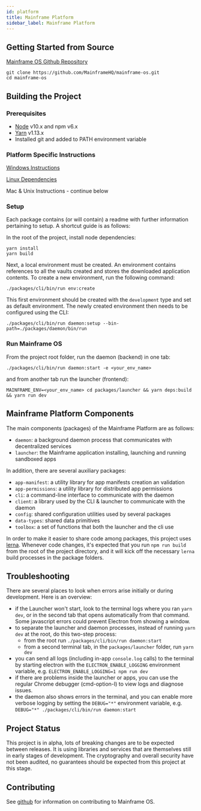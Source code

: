 ```yaml
---
id: platform
title: Mainframe Platform
sidebar_label: Mainframe Platform
---
```


## Getting Started from Source

[Mainframe OS Github Repository](https://github.com/MainframeHQ/mainframe-os)

```
git clone https://github.com/MainframeHQ/mainframe-os.git
cd mainframe-os
```

## Building the Project

### Prerequisites

- [Node](https://nodejs.org/en/) v10.x and npm v6.x
- [Yarn](https://yarnpkg.com/lang/en/docs/install/) v1.13.x
- Installed git and added to PATH environment variable

### Platform Specific Instructions

[Windows Instructions](windows.md)

[Linux Dependencies](unix.md)

Mac & Unix Instructions - continue below

### Setup

Each package contains (or will contain) a readme with further information pertaining to setup. A shortcut guide is as follows:

In the root of the project, install node dependencies:

```
yarn install
yarn build
```

Next, a local environment must be created. An environment contains references to all the vaults created and stores the downloaded application contents. To create a new environment, run the following command:

```
./packages/cli/bin/run env:create
```

This first environment should be created with the `development` type and set as default environment.
The newly created environment then needs to be configured using the CLI:

```
./packages/cli/bin/run daemon:setup --bin-path=./packages/daemon/bin/run
```

### Run Mainframe OS

From the project root folder, run the daemon (backend) in one tab:

```
./packages/cli/bin/run daemon:start -e <your_env_name>
```

and from another tab run the launcher (frontend):

```
MAINFRAME_ENV=<your_env_name> cd packages/launcher && yarn deps:build && yarn run dev
```

## Mainframe Platform Components

The main components (packages) of the Mainframe Platform are as follows:

- `daemon`: a background daemon process that communicates with decentralized services
- `launcher`: the Mainframe application installing, launching and running sandboxed apps

In addition, there are several auxiliary packages:

- `app-manifest`: a utility library for app manifests creation an validation
- `app-permissions`: a utility library for distributed app permissions
- `cli`: a command-line interface to communicate with the daemon
- `client`: a library used by the CLI & launcher to communicate with the daemon
- `config`: shared configuration utilities used by several packages
- `data-types`: shared data primitives
- `toolbox`: a set of functions that both the launcher and the cli use

In order to make it easier to share code among packages, this project uses [lerna](https://lernajs.io/). Whenever code changes, it's expected that you run `npm run build` from the root of the project directory, and it will kick off the necessary `lerna` build processes in the package folders.

## Troubleshooting

There are several places to look when errors arise initially or during development. Here is an overview:

- if the Launcher won't start, look to the terminal logs where you ran `yarn dev`, or in the second tab that opens automatically from that command. Some javascript errors could prevent Electron from showing a window.
- to separate the launcher and daemon processes, instead of running `yarn dev` at the root, do this two-step process:
  - from the root run `./packages/cli/bin/run daemon:start`
  - from a second terminal tab, in the `packages/launcher` folder, run `yarn dev`
- you can send all logs (including in-app `console.log` calls) to the terminal by starting electron with the `ELECTRON_ENABLE_LOGGING` environment variable, e.g. `ELECTRON_ENABLE_LOGGING=1 npm run dev`
- if there are problems inside the launcher or apps, you can use the regular Chrome debugger (cmd-option-I) to view logs and diagnose issues.
- the daemon also shows errors in the terminal, and you can enable more verbose logging by setting the `DEBUG="*"` environment variable, e.g. `DEBUG="*" ./packages/cli/bin/run daemon:start`

## Project Status

This project is in alpha, lots of breaking changes are to be expected between releases. It is using libraries and services that are themselves still in early stages of development. The cryptography and overall security have not been audited, no guarantees should be expected from this project at this stage.

## Contributing

See [github](https://github.com/MainframeHQ/mainframe-os/blob/master/contributing.md) for information on contributing to Mainframe OS.
